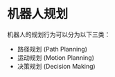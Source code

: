 # 机器人规划

机器人的规划行为可以分为以下三类：

- 路径规划 (Path Planning)
- 运动规划 (Motion Planning)
- 决策规划 (Decision Making)
